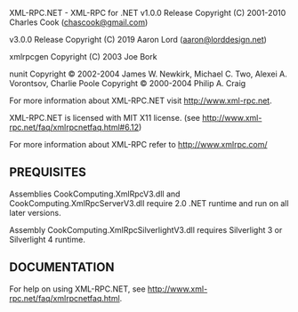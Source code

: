 XML-RPC.NET - XML-RPC for .NET 
v1.0.0 Release
Copyright (C) 2001-2010 Charles Cook (chascook@gmail.com)

v3.0.0 Release
Copyright (C) 2019 Aaron Lord (aaron@lorddesign.net)

xmlrpcgen 
Copyright (C) 2003 Joe Bork

nunit
Copyright © 2002-2004 James W. Newkirk, Michael C. Two, Alexei A. Vorontsov, Charlie Poole
Copyright © 2000-2004 Philip A. Craig



For more information about XML-RPC.NET visit http://www.xml-rpc.net.

XML-RPC.NET is licensed with MIT X11 license.
(see http://www.xml-rpc.net/faq/xmlrpcnetfaq.html#6.12)

For more information about XML-RPC refer to http://www.xmlrpc.com/


PREQUISITES
-----------
Assemblies CookComputing.XmlRpcV3.dll and CookComputing.XmlRpcServerV3.dll 
require 2.0 .NET runtime and run on all later versions.

Assembly CookComputing.XmlRpcSilverlightV3.dll requires Silverlight 3 or Silverlight 4 runtime.

DOCUMENTATION
-------------
For help on using XML-RPC.NET, see 
http://www.xml-rpc.net/faq/xmlrpcnetfaq.html.
